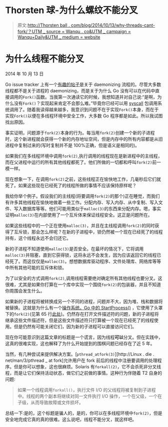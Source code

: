 # Thorsten 球-为什么螺纹不能分叉

> 原文:[http://Thorsten ball . com/blog/2014/10/13/why-threads-cant-fork/？UTM _ source = Wanqu . co&UTM _ campaign = Wanqu+Daily&UTM _ medium = website](http://thorstenball.com/blog/2014/10/13/why-threads-cant-fork/?utm_source=wanqu.co&utm_campaign=Wanqu+Daily&utm_medium=website)

# 为什么线程不能分叉

2014 年 10 月 13 日

Go issue tracker 上有一个[有趣的帖子](https://code.google.com/p/go/issues/detail?id=227)是关于 daemonizing 流程的。尽管大多数线程都不是关于进程的 daemonizing，而是关于为什么 Go 没有可以在代码中直接调用的`Fork()`函数。当我第一次通读它的时候，我想知道并对自己说:“是啊，为什么没有`Fork()`？实现起来肯定不会那么难。”毕竟你已经可以用 [syscall](http://golang.org/pkg/syscall/) 包调用系统调用了。随着我读得越来越多，我意识到问题不在于实现`Fork()`本身，而在于实现`Fork()`以便在多线程环境中安全工作，大多数 Go 程序都是如此。所以我试图找出原因。

事实证明，问题源于`fork(2)`本身的行为。每当用`fork(2)`创建一个新的子进程时，这个新进程就会获得一个新的内存地址空间，但是内存中的所有内容都是从旧进程中复制过来的(写时复制并不是 100%正确，但是语义是相同的)。

如果我们在多线程环境中调用`fork(2)`,执行调用的线程现在是新进程中的主线程，而在父进程中运行的所有其他线程都死了。他们所做的一切都和呼叫`fork(2)`前一模一样。

现在想象一下，在调用`fork(2)`之前，这些线程正在愉快地工作，几毫秒后它们就死了。如果这些现在已经死了的线程所做的事情不应该保持原样呢？

我给你举个例子。假设我们的主线程(将要调用`fork(2)`的那个)正在睡觉，而我们有许多其他线程在愉快地做着一些工作。分配内存、写入内存、从中复制、写入文件、写入数据库等等。他们可能用类似于`malloc(3)`的东西来分配内存。嗯，事实证明`malloc(3)`在内部使用了一个互斥体来保证线程安全。这正是问题所在。

如果这些线程中的一个正在使用`malloc(3)`，并且在主线程调用`fork(2)`的同时获得了互斥锁，那会怎么样呢？在新的子进程中，锁仍然被一个现在已经死了的线程持有，这个线程永远不会归还它。

新的子进程不知道使用`malloc(3)`是否安全。在最坏的情况下，它将调用`malloc(3)`并阻塞，直到它获得锁，这将永远不会发生，因为应该返回它的线程已经死了。而这仅仅是`malloc(3)`。想想数据库驱动程序、文件处理库、网络库等等中所有其他可能的互斥体和锁。

为了以安全的方式调用`fork(2)`,调用线程需要绝对确定所有其他线程也要分叉。这很难，尤其是如果你打算在一个库中实现一个围绕`fork(2)`的包装器，并且不知道你周围会发生什么。

如果新的子进程将被转换成另一个不同的进程，问题并不大，因为堆、栈和数据将被替换。这就是为什么有一个[操作系统。Go 中的 StartProcess()](http://golang.org/pkg/os/#StartProcess) ，它使用了头罩下的`fork(2)`(见第 65 行[此处](https://golang.org/src/pkg/syscall/exec_bsd.go))。仍然存在打开文件描述符的问题，新的子进程将继承这些文件描述符，但是这些文件描述符只打算被一个现在已经死了的线程使用。但是仍然有可能关闭它们，因为新的子进程可以直接访问它们。

现在你可能意识到这篇文章的标题是一个谎言，因为线程**可以**分叉。但在实践中，这真的很难实现，这也解释了为什么开始提到的围棋问题已经存在了近 5 年。

当然，有几种尝试来提供解决方案。[`pthread_atfork(3)`][http://Linux . die . net/man/3/pthread _ at fork]允许用户在 fork 前后的线程中注册要调用的处理程序。但是你可以想象，这也很麻烦。Solaris 有`forkall(2)`，它不会杀死非分叉线程，而是让它们保持活动状态，做它们之前做的事情。这种行为伴随着 T2 自身的问题:

> 如果一个线程调用`forkall()`，执行文件 I/O 的父线程将被复制到子进程中。线程的两个副本将继续对同一文件执行 I/O 操作，一个在父级，一个在子级，从而导致故障或文件损坏。

总结一下:是的，这个标题是骗人的，是的，你可以在多线程环境中`fork(2)`，但是安全地完成它真的真的很难。这么说吧，线程不能分叉，就这样吧。